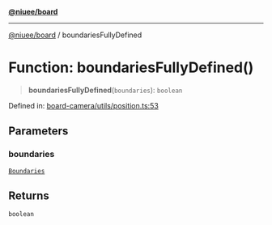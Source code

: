 [**@niuee/board**](../README.md)

***

[@niuee/board](../globals.md) / boundariesFullyDefined

# Function: boundariesFullyDefined()

> **boundariesFullyDefined**(`boundaries`): `boolean`

Defined in: [board-camera/utils/position.ts:53](https://github.com/niuee/board/blob/cc09a87e934160adef876c4e11d51fd97e78653d/src/board-camera/utils/position.ts#L53)

## Parameters

### boundaries

[`Boundaries`](../type-aliases/Boundaries.md)

## Returns

`boolean`
